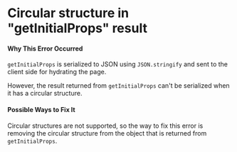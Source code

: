 # Circular structure in "getInitialProps" result

#### Why This Error Occurred

`getInitialProps` is serialized to JSON using `JSON.stringify` and sent to the client side for hydrating the page. 

However, the result returned from `getInitialProps` can't be serialized when it has a circular structure.

#### Possible Ways to Fix It

Circular structures are not supported, so the way to fix this error is removing the circular structure from the object that is returned from `getInitialProps`.
